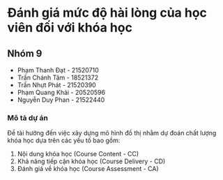 # Đánh giá mức độ hài lòng của học viên đối với khóa học

## Nhóm 9

- Phạm Thanh Đạt - 21520710
- Trần Chánh Tâm - 18521372
- Trần Nhựt Phát - 21520390
- Phạm Quang Khải - 20520596
- Nguyễn Duy Phan - 21522440

### Mô tả dự án

Đề tài hướng đến việc xây dựng mô hình đồ thị nhằm dự đoán chất lượng khóa học dựa trên các yếu tố bao gồm:

1. Nội dung khóa học (Course Content - CC)
2. Khả năng tiếp cận khóa học (Course Delivery - CD)
3. Đánh giá về khóa học (Course Assessment - CA)